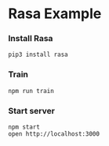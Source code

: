 # Rasa Example

### Install Rasa
```
pip3 install rasa
```

### Train
```
npm run train
```

### Start server

```
npm start
open http://localhost:3000
```